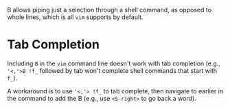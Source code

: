 B allows piping just a selection through a shell command, as opposed to whole lines, which is all `vim` supports by default.

# Tab Completion

Including `B` in the `vim` command line doesn't work with tab completion (e.g., `'<,'>B !f_` followed by tab won't complete shell commands that start with `f_`).

A workaround is to use `'<,'> !f_` to tab complete, then navigate to earlier in the command to add the B (e.g., use `<S-right>` to go back a word).
